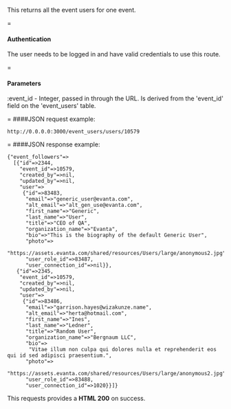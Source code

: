 <!-- --- title: GET /event_users/users/:event_id -->

This returns all the event users for one event.

=
#### Authentication

The user needs to be logged in and have valid credentials to use this route.

=
#### Parameters

:event_id - Integer, passed in through the URL. Is derived from the 'event_id' field on the 'event_users' table.

=
####JSON request example:
```
http://0.0.0.0:3000/event_users/users/10579
```

=
####JSON response example:

```
{"event_followers"=>
  [{"id"=>2344,
    "event_id"=>10579,
    "created_by"=>nil,
    "updated_by"=>nil,
    "user"=>
     {"id"=>83483,
      "email"=>"generic_user@evanta.com",
      "alt_email"=>"alt_gen_use@evanta.com",
      "first_name"=>"Generic",
      "last_name"=>"User",
      "title"=>"CEO of QA",
      "organization_name"=>"Evanta",
      "bio"=>"This is the biography of the default Generic User",
      "photo"=>
       "https://assets.evanta.com/shared/resources/Users/large/anonymous2.jpg",
      "user_role_id"=>83487,
      "user_connection_id"=>nil}},
   {"id"=>2345,
    "event_id"=>10579,
    "created_by"=>nil,
    "updated_by"=>nil,
    "user"=>
     {"id"=>83486,
      "email"=>"garrison.hayes@wizakunze.name",
      "alt_email"=>"herta@hotmail.com",
      "first_name"=>"Ines",
      "last_name"=>"Ledner",
      "title"=>"Random User",
      "organization_name"=>"Bergnaum LLC",
      "bio"=>
       "Vitae illum non culpa qui dolores nulla et reprehenderit eos qui id sed adipisci praesentium.",
      "photo"=>
       "https://assets.evanta.com/shared/resources/Users/large/anonymous2.jpg",
      "user_role_id"=>83488,
      "user_connection_id"=>1020}}]}
```

This requests provides a <strong>HTML 200</strong> on success.